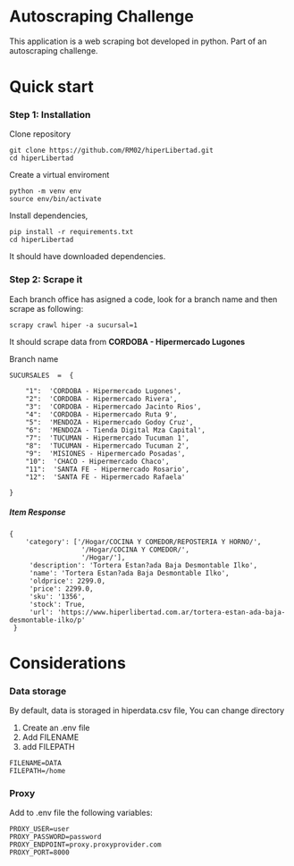 # Autoscraping Challenge

This application is a web scraping bot developed in python.
Part of an autoscraping challenge.


# Quick start

### Step 1:  Installation

Clone repository

```
git clone https://github.com/RM02/hiperLibertad.git
cd hiperLibertad
```

Create a virtual enviroment
```
python -m venv env
source env/bin/activate
```

Install dependencies,

```
pip install -r requirements.txt
cd hiperLibertad
```

It should have downloaded dependencies. 


### Step 2:  Scrape it

Each branch office has asigned a code,  look for a branch name and then scrape as following:
 
```
scrapy crawl hiper -a sucursal=1
```
It should scrape data from **CORDOBA - Hipermercado Lugones**

Branch name
```
SUCURSALES  =  {

	"1":  'CORDOBA - Hipermercado Lugones',
	"2":  'CORDOBA - Hipermercado Rivera',
	"3":  'CORDOBA - Hipermercado Jacinto Rios',
	"4":  'CORDOBA - Hipermercado Ruta 9',
	"5":  'MENDOZA - Hipermercado Godoy Cruz',
	"6":  'MENDOZA - Tienda Digital Mza Capital',
	"7":  'TUCUMAN - Hipermercado Tucuman 1',
	"8":  'TUCUMAN - Hipermercado Tucuman 2',
	"9":  'MISIONES - Hipermercado Posadas',
	"10":  'CHACO - Hipermercado Chaco',
	"11":  'SANTA FE - Hipermercado Rosario',
	"12":  'SANTA FE - Hipermercado Rafaela'

}

```

##### Item Response
```
{
	'category': ['/Hogar/COCINA Y COMEDOR/REPOSTERIA Y HORNO/',
	              '/Hogar/COCINA Y COMEDOR/',
	              '/Hogar/'],
	 'description': 'Tortera Estan?ada Baja Desmontable Ilko',
	 'name': 'Tortera Estan?ada Baja Desmontable Ilko',
	 'oldprice': 2299.0,
	 'price': 2299.0,
	 'sku': '1356',
	 'stock': True,
	 'url': 'https://www.hiperlibertad.com.ar/tortera-estan-ada-baja-desmontable-ilko/p'
 }
```

# Considerations

### Data storage
By default, data is storaged in hiperdata.csv file,
You can change directory 

1. Create an .env file
2. Add FILENAME
3. add FILEPATH

```
FILENAME=DATA
FILEPATH=/home
```

### Proxy

Add to .env file the following variables:

```
PROXY_USER=user
PROXY_PASSWORD=password
PROXY_ENDPOINT=proxy.proxyprovider.com
PROXY_PORT=8000
```

